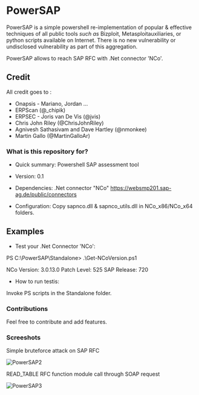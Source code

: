 # PowerSAP 
PowerSAP is a simple powershell re-implementation of popular & effective
techniques of all public tools *such as* Bizploit, Metasploitauxiliaries, or 
python scripts available on Internet. There is no new vulnerability or 
undisclosed vulnerability as part of this aggregation.

PowerSAP allows to reach SAP RFC with .Net connector 'NCo'.

## Credit
All credit goes to :

* Onapsis  - Mariano, Jordan …
* ERPScan (@_chipik)
* ERPSEC - Joris van De Vis (@jvis)
* Chris John Riley  (@ChrisJohnRiley)
* Agnivesh Sathasivam and Dave Hartley (@nmonkee)
* Martin Gallo (@MartinGalloAr)

### What is this repository for? 

* Quick summary: Powershell SAP assessment tool 

* Version: 0.1

* Dependencies: .Net connector "NCo"
https://websmp201.sap-ag.de/public/connectors

* Configuration: Copy sapnco.dll & sapnco_utils.dll in NCo_x86/NCo_x64 folders. 

## Examples

* Test your .Net Connector 'NCo':

PS C:\PowerSAP\Standalone> .\Get-NCoVersion.ps1

NCo Version: 3.0.13.0
Patch Level: 525
SAP Release: 720

* How to run testis:

Invoke PS scripts in the Standalone folder.

### Contributions
Feel free to contribute and add features.

### Screeshots
Simple bruteforce attack on SAP RFC

![PowerSAP2](https://airbus-seclab.github.io/powersap/RFC-BF.png)

READ_TABLE RFC function module call through SOAP request

![PowerSAP3](https://airbus-seclab.github.io/powersap/SOAP-read-TABLE.png)

